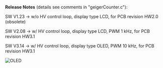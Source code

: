 **Release Notes** (details see comments in "geigerCounter.c"):


SW V1.23 -> w/o HV control loop, display type LCD, for PCB revision HW2.0 (obsolete)

SW V2.08 -> w/ HV control loop, display type LCD, PWM 1 kHz, for PCB revision HW3.1

SW V3.14 -> w/ HV control loop, display type OLED, PWM 10 kHz, for PCB revision HW3.1

![OLED](https://user-images.githubusercontent.com/77980708/212469693-391a5923-3d9b-4e5d-85ea-d4b9252364b7.gif)
